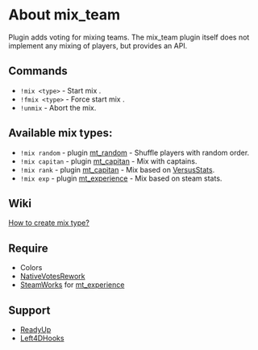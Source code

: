 # About mix_team
Plugin adds voting for mixing teams. The mix_team plugin itself does not implement any mixing of players, but provides an API. 

## Commands
* `!mix <type>` - Start mix <type>.
* `!fmix <type>` - Force start mix <type>.
* `!unmix` - Abort the mix.

## Available mix types:
* `!mix random` - plugin [mt_random](/addons/sourcemod/scripting/mt_random.sp) - Shuffle players with random order.
* `!mix capitan` - plugin [mt_capitan](/addons/sourcemod/scripting/mt_capitan.sp) - Mix with captains.
* `!mix rank` - plugin [mt_capitan](/addons/sourcemod/scripting/mt_capitan.sp) - Mix based on [VersusStats](https://github.com/TouchMe-Inc/l4d2_versus_stats).
* `!mix exp` - plugin [mt_experience](/addons/sourcemod/scripting/mt_experience.sp) - Mix based on steam stats.
  
## Wiki
[How to create mix type?](https://github.com/TouchMe-Inc/l4d2_mix_team/wiki/How-to-create-mix-type%3F)

## Require
* Colors
* [NativeVotesRework](https://github.com/TouchMe-Inc/l4d2_nativevotes_rework)
* [SteamWorks](https://github.com/hexa-core-eu/SteamWorks) for [mt_experience](/addons/sourcemod/scripting/mt_experience.sp)

## Support
* [ReadyUp](https://github.com/SirPlease/L4D2-Competitive-Rework/blob/master/addons/sourcemod/scripting/readyup.sp)
* [Left4DHooks](https://github.com/SilvDev/Left4DHooks)
